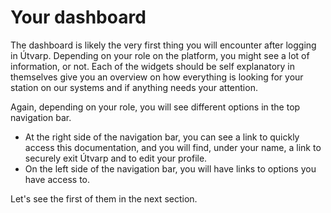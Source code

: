 # Your dashboard
The dashboard is likely the very first thing you will encounter after logging in Útvarp. Depending on your role on the platform, you might see a lot of information, or not. Each of the widgets should be self explanatory in themselves give you an overview on how everything is looking for your station on our systems and if anything needs your attention.

Again, depending on your role, you will see different options in the top navigation bar.

- At the right side of the navigation bar, you can see a link to quickly access this documentation, and you will find, under your name, a link to securely exit Útvarp and to edit your profile.
- On the left side of the navigation bar, you will have links to options you have access to.

Let's see the first of them in the next section.
